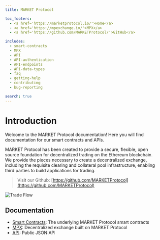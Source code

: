 ```yaml
---
title: MARKET Protocol

toc_footers:
  - <a href='https://marketprotocol.io/'>Home</a>
  - <a href='https://mpexchange.io/'>MPX</a>
  - <a href='https://github.com/MARKETProtocol/'>GitHub</a>

includes:
  - smart-contracts
  - MPX
  - API
  - API-authentication
  - API-endpoints
  - API-data-types
  - faq
  - getting-help
  - contributing
  - bug-reporting

search: true
---
```


# Introduction

Welcome to the MARKET Protocol documentation! Here you will find documentation for our smart contracts and APIs.

MARKET Protocol has been created to provide a secure, flexible, open source foundation for decentralized trading on the
Ethereum blockchain. We provide the pieces necessary to create a decentralized exchange, including the requisite
clearing and collateral pool infrastructure, enabling third parties to build applications for trading.

> Visit our Github: [https://github.com/MARKETProtocol](https://github.com/MARKETProtocol)

![Trade Flow](/images/MARKET_Protocol-TradeFlow.png)

## Documentation
* [Smart Contracts](#solidity-smart-contracts): The underlying MARKET Protocol smart contracts
* [MPX](#mpx): Decentralized exchange built on MARKET Protocol
* [API](#api): Public JSON:API
